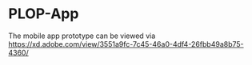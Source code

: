 # PLOP-App

The mobile app prototype can be viewed via https://xd.adobe.com/view/3551a9fc-7c45-46a0-4df4-26fbb49a8b75-4360/
